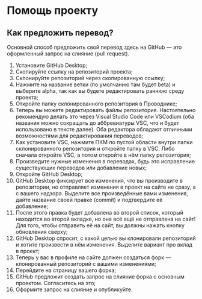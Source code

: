 # Помощь проекту

## Как предложить перевод?

Основной способ предложить свой перевод здесь на GitHub — это оформленный запрос на слияние (pull request).

1. Установите GitHub Desktop;
2. Скопируйте ссылку на репозиторий проекта;
3. Склонируйте репозиторий через скопированную ссылку;
4. Нажмите на название ветки (по умолчанию там будет beta) и выберите alpha, так как вы будете редактировать раннюю среду проекта;
5. Откройте папку склонированного репозитория в Проводнике;
6. Теперь вы можете редактировать файлы репозитория. Настоятельно рекомендую делать это через Visual Studio Code или VSCodium (оба названия можно сокращать до аббревиатуры VSC, что и будет использовано в тексте далее). Оба редактора обладают отличными возможностями для редактирования переводов;
7. Как установите VSC, нажмите ПКМ по пустой области внутри папки склонированного репозитория и откройте папку в VSC. Либо сначала откройте VSC, а потом откройте в нём папку репозитория;
8. Произведите нужные изменения в переводах, будь это исправление существующих переводов или добавление новых;
9. Откройте GitHub Desktop;
10. GitHub Desktop фиксирует все изменения, что вы производите в репозитории, но отправляет изменения в проект на сайте не сразу, а с вашего надзора. Выделите все произведённые вами изменения, дайте название своей правке (commit) и подтвердите её добавление;
11. После этого правка будет добавлена во второй список, который находится во второй вкладке, но она всё ещё не отправлена на сайт! Для того, чтобы отправить её на сайт, вы должны нажать кнопку обновления сверху;
12. GitHub Desktop спросит, с какой целью вы клонировали репозиторий и хотите произвести в нём изменения. Выделите вариант про вклад в проект;
13. Теперь у вас в профиле на сайте должен создаться форк — клонированный репозиторий с вашими изменениями;
14. Перейдите на страницу вашего форка;
15. GitHub предложит создать запрос на слияние форка с основным проектом. Согласитесь на это;
16. Оформите запрос на слияние и опубликуйте.